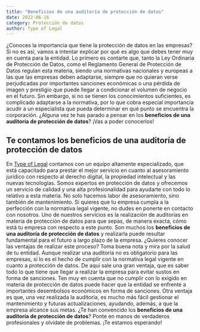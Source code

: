 ```yaml
---
title: "Beneficios de una auditoría de protección de datos"
date: 2022-06-16
category: Protección de datos
author: Type of Legal
---
```


¿Conoces la importancia que tiene la protección de datos en las empresas? Si no es así, vamos a intentar explicar por qué es algo que debes tener muy en cuenta para la entidad. Lo primero es contarte que, tanto la Ley Ordinaria de Protección de Datos, como el Reglamento General de Protección de Datos regulan esta materia, siendo una normativas nacionales y europeas a las que las empresas deben adaptarse, siempre que no quieran verse perjudicadas por importantes sanciones económicas o una pérdida de imagen y prestigio que puede llegar a condicionar el volumen de negocio en el futuro. Sin embargo, si no se tienen los conocimientos suficientes, es complicado adaptarse a la normativa, por lo que cobra especial importancia acudir a un especialista que pueda determinar en qué punto se encuentra la corporación. ¿Alguna vez te has parado a pensar en los **beneficios de una auditoría de protección de datos**? ¡Vas a poder conocerlos! 

**Te contamos los beneficios de una auditoría de protección de datos**
----------------------------------------------------------------------

En [Type of Legal](https://typeoflegal.com/auditoria-mantenimiento-y-servicio-dpo/) contamos con un equipo altamente especializado, que está capacitado para prestar el mejor servicio en cuanto al asesoramiento jurídico con respecto al derecho digital, la propiedad intelectual y las nuevas tecnologías. Somos expertos en protección de datos y ofrecemos un servicio de calidad y una alta profesionalidad para ayudarte con todo lo relativo a esta materia. No solo hacemos labor de asesoramiento, sino también de mantenimiento. Si quieres que tu empresa cumpla a la perfección con la normativa legal vigente, no dudes en ponerte en contacto con nosotros. Uno de nuestros servicios es la realización de auditorías en materia de protección de datos para que sepas, de manera exacta, cómo está tu empresa con respecto a este punto. Son muchos los **beneficios de una auditoría de protección de datos** y realizarla puede resultar fundamental para el futuro a largo plazo de la empresa. ¿Quieres conocer las ventajas de realizar este proceso? Toma buena nota y mira por la salud de tu entidad. Aunque realizar una auditoría no es obligatorio para las empresas, sí lo es el hecho de cumplir con la normativa legal vigente en cuanto a protección de datos. De aquí sale una gran ventaja, que es saber todo lo que tiene que llegar a realizar la empresa para evitar sustos en forma de sanciones. Ten muy en cuenta que no cumplir con lo exigido en materia de protección de datos puede hacer que la entidad se enfrente a importantes desembolsos económicos en forma de sanciones. Otra ventaja es que, una vez realizada la auditoría, es mucho más fácil gestionar el mantenimiento y futuras actualizaciones, ayudando, además, a que la empresa alcance sus metas. ¿Te han convencido los **beneficios de una auditoría de protección de datos**? Ponte en manos de verdaderos profesionales y olvídate de problemas. ¡Te estamos esperando!
